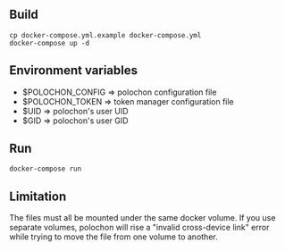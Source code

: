 ## Build

```
cp docker-compose.yml.example docker-compose.yml
docker-compose up -d
```

## Environment variables

* $POLOCHON_CONFIG => polochon configuration file
* $POLOCHON_TOKEN => token manager configuration file
* $UID => polochon's user UID
* $GID => polochon's user GID

## Run

```
docker-compose run
```

## Limitation

The files must all be mounted under the same docker volume. If you use separate volumes, polochon will rise a "invalid cross-device link" error while trying to move the file from one volume to another.

